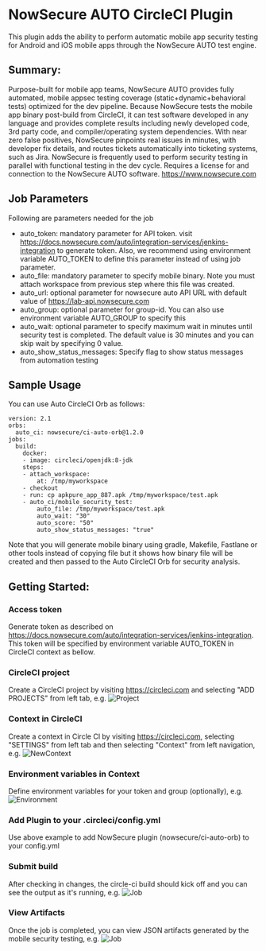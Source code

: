 # NowSecure AUTO CircleCI Plugin


This plugin adds the ability to perform automatic mobile app security testing for Android and iOS mobile apps through the NowSecure AUTO test engine.

## Summary:
Purpose-built for mobile app teams, NowSecure AUTO provides fully automated, mobile appsec testing coverage (static+dynamic+behavioral tests) optimized for the dev pipeline. Because NowSecure tests the mobile app binary post-build from CircleCI, it can test software developed in any language and provides complete results including newly developed code, 3rd party code, and compiler/operating system dependencies. With near zero false positives, NowSecure pinpoints real issues in minutes, with developer fix details, and routes tickets automatically into ticketing systems, such as Jira. NowSecure is frequently used to perform security testing in parallel with functional testing in the dev cycle. Requires a license for and connection to the NowSecure AUTO software.
 https://www.nowsecure.com

## Job Parameters
Following are parameters needed for the job
- auto_token: mandatory parameter for API token. visit https://docs.nowsecure.com/auto/integration-services/jenkins-integration to generate token. Also, we recommend using environment variable AUTO_TOKEN to define this parameter instead of using job parameter.
- auto_file: mandatory parameter to specify mobile binary. Note you must attach workspace from previous step where this file was created.
- auto_url: optional parameter for nowsecure auto API URL with default value of https://lab-api.nowsecure.com
- auto_group: optional parameter for group-id. You can also use environment variable AUTO_GROUP to specify this
- auto_wait: optional parameter to specify maximum wait in minutes until security test is completed. The default value is 30 minutes and you can skip wait by specifying 0 value.
- auto_show_status_messages: Specify flag to show status messages from automation testing

## Sample Usage
You can use Auto CircleCI Orb as follows:
```
version: 2.1
orbs:
  auto_ci: nowsecure/ci-auto-orb@1.2.0
jobs:
  build:
    docker:
    - image: circleci/openjdk:8-jdk
    steps:
    - attach_workspace:
        at: /tmp/myworkspace
    - checkout
    - run: cp apkpure_app_887.apk /tmp/myworkspace/test.apk
    - auto_ci/mobile_security_test:
        auto_file: /tmp/myworkspace/test.apk
        auto_wait: "30"
        auto_score: "50"
        auto_show_status_messages: "true"
```

Note that you will generate mobile binary using gradle, Makefile, Fastlane or other tools instead of copying file but it shows how binary file will be created and then passed to the Auto CircleCI Orb for security analysis.

## Getting Started:
### Access token
Generate token as described on https://docs.nowsecure.com/auto/integration-services/jenkins-integration. This token will be specified by environment variable AUTO_TOKEN in CircleCI context as bellow.

### CircleCI project
Create a CircleCI project by visiting https://circleci.com and selecting "ADD PROJECTS" from left tab, e.g.
![Project](https://github.com/nowsecure/auto-circleci-plugin/blob/master/images/project.png)

### Context in CircleCI
Create a context in Circle CI by visiting https://circleci.com, selecting "SETTINGS" from left tab and then selecting "Context" from left navigation, e.g.
![NewContext](https://github.com/nowsecure/auto-circleci-plugin/blob/master/images/create_ctx.png)

### Environment variables in Context
Define environment variables for your token and group (optionally), e.g.
![Environment](https://github.com/nowsecure/auto-circleci-plugin/blob/master/images/ctx.png)

### Add Plugin to your .circleci/config.yml
Use above example to add NowSecure plugin (nowsecure/ci-auto-orb) to your config.yml

### Submit build
After checking in changes, the circle-ci build should kick off and you can see the output as it's running, e.g.
![Job](https://github.com/nowsecure/auto-circleci-plugin/blob/master/images/job.png)

### View Artifacts
Once the job is completed, you can view JSON artifacts generated by the mobile security testing, e.g.
![Job](https://github.com/nowsecure/auto-circleci-plugin/blob/master/images/artifacts.png)
